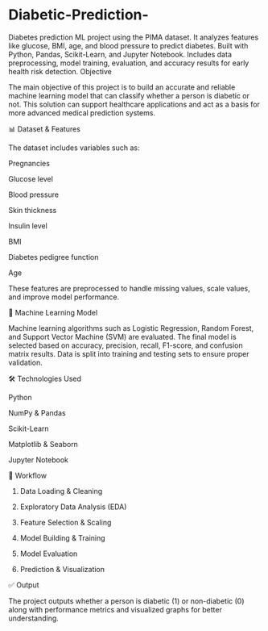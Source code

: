 # Diabetic-Prediction-
Diabetes prediction ML project using the PIMA dataset. It analyzes features like glucose, BMI, age, and blood pressure to predict diabetes. Built with Python, Pandas, Scikit-Learn, and Jupyter Notebook. Includes data preprocessing, model training, evaluation, and accuracy results for early health risk detection.
Objective

The main objective of this project is to build an accurate and reliable machine learning model that can classify whether a person is diabetic or not. This solution can support healthcare applications and act as a basis for more advanced medical prediction systems.

📊 Dataset & Features

The dataset includes variables such as:

Pregnancies

Glucose level

Blood pressure

Skin thickness

Insulin level

BMI

Diabetes pedigree function

Age


These features are preprocessed to handle missing values, scale values, and improve model performance.

🧠 Machine Learning Model

Machine learning algorithms such as Logistic Regression, Random Forest, and Support Vector Machine (SVM) are evaluated. The final model is selected based on accuracy, precision, recall, F1-score, and confusion matrix results. Data is split into training and testing sets to ensure proper validation.

🛠️ Technologies Used

Python

NumPy & Pandas

Scikit-Learn

Matplotlib & Seaborn

Jupyter Notebook


📐 Workflow

1. Data Loading & Cleaning


2. Exploratory Data Analysis (EDA)


3. Feature Selection & Scaling


4. Model Building & Training


5. Model Evaluation


6. Prediction & Visualization



✅ Output

The project outputs whether a person is diabetic (1) or non-diabetic (0) along with performance metrics and visualized graphs for better understanding.
